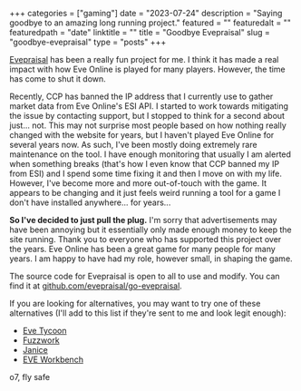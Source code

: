 +++
categories = ["gaming"]
date = "2023-07-24"
description = "Saying goodbye to an amazing long running project."
featured = ""
featuredalt = ""
featuredpath = "date"
linktitle = ""
title = "Goodbye Evepraisal"
slug = "goodbye-evepraisal"
type = "posts"
+++

[Evepraisal](/posts/evepraisal.com/) has been a really fun project for me. I think it has made a real impact with how Eve Online is played for many players. However, the time has come to shut it down.

Recently, CCP has banned the IP address that I currently use to gather market data from Eve Online's ESI API. I started to work towards mitigating the issue by contacting support, but I stopped to think for a second about just... not. This may not surprise most people based on how nothing really changed with the website for years, but I haven't played Eve Online for several years now. As such, I've been mostly doing extremely rare maintenance on the tool. I have enough monitoring that usually I am alerted when something breaks (that's how I even know that CCP banned my IP from ESI) and I spend some time fixing it and then I move on with my life. However, I've become more and more out-of-touch with the game. It appears to be changing and it just feels weird running a tool for a game I don't have installed anywhere... for years...

**So I've decided to just pull the plug.** I'm sorry that advertisements may have been annoying but it essentially only made enough money to keep the site running. Thank you to everyone who has supported this project over the years. Eve Online has been a great game for many people for many years. I am happy to have had my role, however small, in shaping the game.

The source code for Evepraisal is open to all to use and modify. You can find it at [github.com/evepraisal/go-evepraisal](https://github.com/evepraisal/go-evepraisal).

If you are looking for alternatives, you may want to try one of these alternatives (I'll add to this list if they're sent to me and look legit enough):

- [Eve Tycoon](https://evetycoon.com/appraisal)
- [Fuzzwork](https://market.fuzzwork.co.uk/appraisal/)
- [Janice](https://janice.e-351.com/)
- [EVE Workbench](https://www.eveworkbench.com/tools/appraisal)

o7, fly safe
